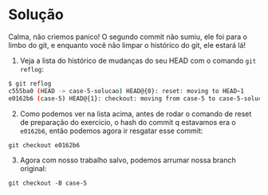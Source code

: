 # Solução

Calma, não criemos panico! O segundo commit não sumiu, ele foi para o limbo do git, e enquanto você não limpar o histórico do git, ele estará lá!

1. Veja a lista do histórico de mudanças do seu HEAD com o comando `git reflog`:

```sh
$ git reflog
c555ba0 (HEAD -> case-5-solucao) HEAD@{0}: reset: moving to HEAD~1
e0162b6 (case-5) HEAD@{1}: checkout: moving from case-5 to case-5-solucao
```

2. Como podemos ver na lista acima, antes de rodar o comando de reset de preparação do exercicio, o hash do commit q estavamos era o `e0162b6`, então podemos agora ir resgatar esse commit:

`git checkout e0162b6`

3. Agora com nosso trabalho salvo, podemos arrumar nossa branch original:

`git checkout -B case-5`
